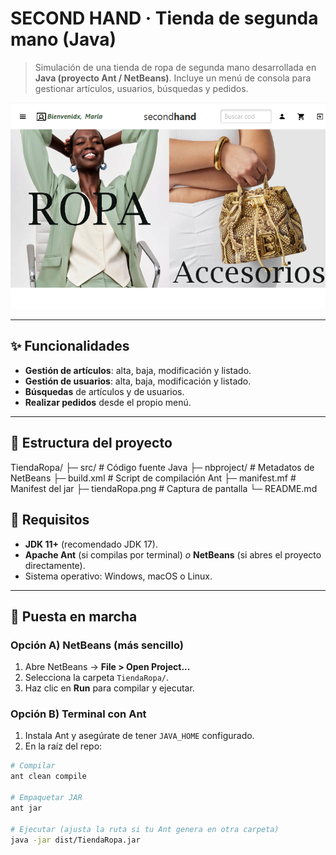 # SECOND HAND · Tienda de segunda mano (Java)

> Simulación de una tienda de ropa de segunda mano desarrollada en **Java (proyecto Ant / NetBeans)**. Incluye un menú de consola para gestionar artículos, usuarios, búsquedas y pedidos.

![Pantalla](tiendaRopa.png)

---

## ✨ Funcionalidades

- **Gestión de artículos**: alta, baja, modificación y listado.  
- **Gestión de usuarios**: alta, baja, modificación y listado.  
- **Búsquedas** de artículos y de usuarios.  
- **Realizar pedidos** desde el propio menú.  

---

## 📁 Estructura del proyecto

TiendaRopa/
├─ src/ # Código fuente Java
├─ nbproject/ # Metadatos de NetBeans
├─ build.xml # Script de compilación Ant
├─ manifest.mf # Manifest del jar
├─ tiendaRopa.png # Captura de pantalla
└─ README.md

## 🧰 Requisitos

- **JDK 11+** (recomendado JDK 17).  
- **Apache Ant** (si compilas por terminal) *o* **NetBeans** (si abres el proyecto directamente).  
- Sistema operativo: Windows, macOS o Linux.

---

## 🚀 Puesta en marcha

### Opción A) NetBeans (más sencillo)
1. Abre NetBeans → **File > Open Project...**  
2. Selecciona la carpeta `TiendaRopa/`.  
3. Haz clic en **Run** para compilar y ejecutar.

### Opción B) Terminal con Ant
1. Instala Ant y asegúrate de tener `JAVA_HOME` configurado.  
2. En la raíz del repo:

```bash
# Compilar
ant clean compile

# Empaquetar JAR
ant jar

# Ejecutar (ajusta la ruta si tu Ant genera en otra carpeta)
java -jar dist/TiendaRopa.jar
